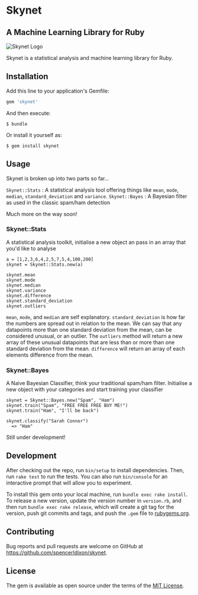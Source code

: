# Skynet
## A Machine Learning Library for Ruby

![Skynet Logo](https://theaviationist.com/wp-content/uploads/2013/03/Skynet.jpg)

Skynet is a statistical analysis and machine learning library for Ruby.

## Installation

Add this line to your application's Gemfile:

```ruby
gem 'skynet'
```

And then execute:

    $ bundle

Or install it yourself as:

    $ gem install skynet

## Usage

Skynet is broken up into two parts so far...

`Skynet::Stats` : A statistical analysis tool offering things like `mean`, `mode`, `median`, `standard_deviation` and `variance`.
`Skynet::Bayes` : A Bayesian filter as used in the classic spam/ham detection

Much more on the way soon!

### Skynet::Stats

A statistical analysis toolkit, initialise a new object an pass in an array that you'd like to analyse

```
a = [1,2,3,6,4,2,5,7,5,4,100,200]
skynet = Skynet::Stats.new(a)

skynet.mean
skynet.mode
skynet.median
skynet.variance
skynet.difference
skynet.standard_deviation
skynet.outliers
```

`mean`, `mode`, and `median` are self explanatory. `standard_deviation` is how far the numbers are spread out in relation to the mean. We can say that any datapoints more than one standard deviation from the mean, can be considered unusual, or an outlier. The `outliers` method will return a new array of these unusual datapoints that are less than or more than one standard deviation from the mean. `difference` will return an array of each elements difference from the mean.

### Skynet::Bayes

A Naive Bayesian Classifier, think your traditional spam/ham filter. Initialise a new object with your categories and start training your classifier

```
skynet = Skynet::Bayes.new("Spam", "Ham")
skynet.train("Spam", "FREE FREE FREE BUY ME!")
skynet.train("Ham", "I'll be back")

skynet.classify("Sarah Connor")
  => "Ham"
```

Still under development!

## Development

After checking out the repo, run `bin/setup` to install dependencies. Then, run `rake test` to run the tests. You can also run `bin/console` for an interactive prompt that will allow you to experiment.

To install this gem onto your local machine, run `bundle exec rake install`. To release a new version, update the version number in `version.rb`, and then run `bundle exec rake release`, which will create a git tag for the version, push git commits and tags, and push the `.gem` file to [rubygems.org](https://rubygems.org).

## Contributing

Bug reports and pull requests are welcome on GitHub at https://github.com/spencerldixon/skynet.


## License

The gem is available as open source under the terms of the [MIT License](http://opensource.org/licenses/MIT).


